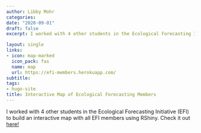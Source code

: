 ```yaml
---
author: Libby Mohr
categories:
date: "2020-09-01"
draft: false
excerpt: I worked with 4 other students in the Ecological Forecasting Initiative (EFI) to build an interactive map with all EFI members using RShiny.

layout: single
links:
- icon: map-marked
  icon_pack: fas
  name: map
  url: https://efi-members.herokuapp.com/
subtitle: 
tags:
- hugo-site
title: Interactive Map of Ecological Forecasting Members
---
```


I worked with 4 other students in the Ecological Forecasting Initiative (EFI) to build an interactive map with all EFI members using RShiny. Check it out [here!](https://efi-members.herokuapp.com/)

